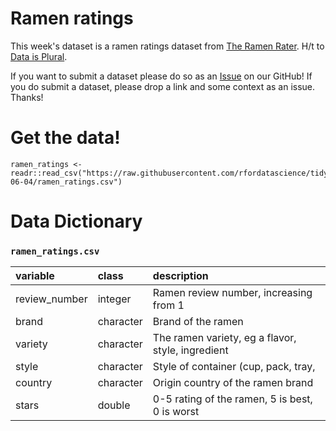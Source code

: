 # Ramen ratings

This week's dataset is a ramen ratings dataset from [The Ramen Rater](https://www.theramenrater.com/resources-2/the-list/). H/t to [Data is Plural](https://tinyletter.com/data-is-plural).

If you want to submit a dataset please do so as an [Issue](https://github.com/rfordatascience/tidytuesday/issues) on our GitHub! If you do submit a dataset, please drop a link and some context as an issue. Thanks!

# Get the data!

```
ramen_ratings <- readr::read_csv("https://raw.githubusercontent.com/rfordatascience/tidytuesday/main/data/2019/2019-06-04/ramen_ratings.csv")
```

# Data Dictionary


### `ramen_ratings.csv`

|variable      |class     |description |
|:---|:---|:----------|
|review_number |integer   | Ramen review number, increasing from 1 |
|brand         |character | Brand of the ramen |
|variety       |character | The ramen variety, eg a flavor, style, ingredient |
|style         |character | Style of container (cup, pack, tray, |bowl, box, restaurant, can, bar)
|country       |character | Origin country of the ramen brand |
|stars         |double    | 0-5 rating of the ramen, 5 is best, 0 is worst |

